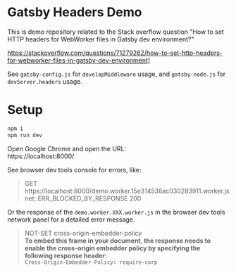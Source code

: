 # Gatsby Headers Demo

This is demo repository related to the Stack overflow question
"How to set HTTP headers for WebWorker files in Gatsby dev environment?"

https://stackoverflow.com/questions/71279262/how-to-set-http-headers-for-webworker-files-in-gatsby-dev-environment]

See `gatsby-config.js` for `developMiddleware` usage, and `gatsby-node.js` for `devServer.headers` usage.

# Setup

```sh
npm i
npm run dev
```

Open Google Chrome and open the URL:  
https://localhost:8000/

See browser dev tools console for errors, like:

> GET https://localhost:8000/demo.worker.15e314536ac030283911.worker.js net::ERR_BLOCKED_BY_RESPONSE 200

Or the response of the `demo.worker.XXX.worker.js` in the browser dev tools network panel for a detailed error message.

> NOT-SET cross-origin-embedder-policy  
> **To embed this frame in your document, the response needs to enable the cross-origin embedder policy by specifying the following response header:**  
> `Cross-Origin-Embedder-Policy: require-corp`  
